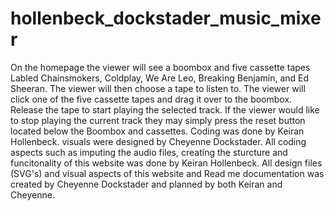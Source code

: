 # hollenbeck_dockstader_music_mixer
On the homepage the viewer will see a boombox and five cassette tapes Labled Chainsmokers, Coldplay, We Are Leo, Breaking Benjamin, and Ed Sheeran. The viewer will then choose a tape to listen to.
The  viewer will click one of the five cassette tapes and drag it over to the boombox. Release the tape to start playing the selected track.
If the viewer would like to stop playing the current track they may simply press the reset button located below the Boombox and cassettes.
Coding was done by Keiran Hollenbeck. visuals were designed by Cheyenne Dockstader.
All coding aspects such as imputing the audio files, creating the sturcture and funcitonality of this website was done by Keiran Hollenbeck.
All design files (SVG's) and visual aspects of this website and Read me documentation was created by Cheyenne Dockstader and planned by both Keiran and Cheyenne. 
